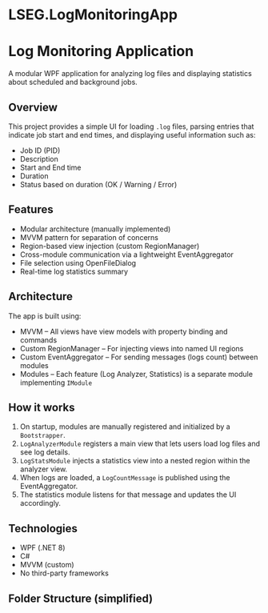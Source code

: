 # LSEG.LogMonitoringApp

# Log Monitoring Application

A modular WPF application for analyzing log files and displaying statistics about scheduled and background jobs.

## Overview

This project provides a simple UI for loading `.log` files, parsing entries that indicate job start and end times, and displaying useful information such as:

- Job ID (PID)
- Description
- Start and End time
- Duration
- Status based on duration (OK / Warning / Error)

## Features

- Modular architecture (manually implemented)
- MVVM pattern for separation of concerns
- Region-based view injection (custom RegionManager)
- Cross-module communication via a lightweight EventAggregator
- File selection using OpenFileDialog
- Real-time log statistics summary

## Architecture

The app is built using:

- MVVM – All views have view models with property binding and commands
- Custom RegionManager – For injecting views into named UI regions
- Custom EventAggregator – For sending messages (logs count) between modules
- Modules – Each feature (Log Analyzer, Statistics) is a separate module implementing `IModule`

## How it works

1. On startup, modules are manually registered and initialized by a `Bootstrapper`.
2. `LogAnalyzerModule` registers a main view that lets users load log files and see log details.
3. `LogStatsModule` injects a statistics view into a nested region within the analyzer view.
4. When logs are loaded, a `LogCountMessage` is published using the EventAggregator.
5. The statistics module listens for that message and updates the UI accordingly.

## Technologies

- WPF (.NET 8)
- C#
- MVVM (custom)
- No third-party frameworks

## Folder Structure (simplified)
